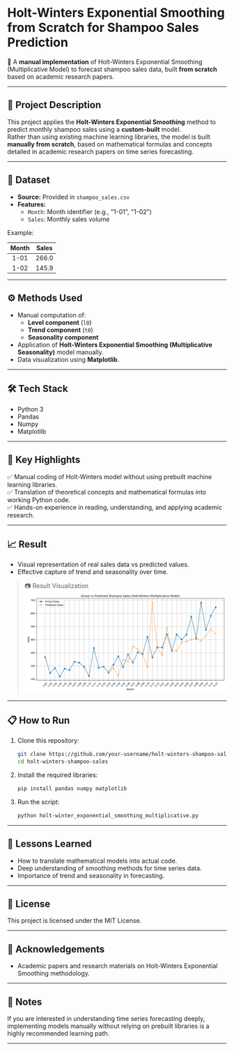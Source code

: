 # Holt-Winters Exponential Smoothing from Scratch for Shampoo Sales Prediction

🚀 A **manual implementation** of Holt-Winters Exponential Smoothing (Multiplicative Model) to forecast shampoo sales data, built **from scratch** based on academic research papers.

---

## 📖 Project Description

This project applies the **Holt-Winters Exponential Smoothing** method to predict monthly shampoo sales using a **custom-built** model.  
Rather than using existing machine learning libraries, the model is built **manually from scratch**, based on mathematical formulas and concepts detailed in academic research papers on time series forecasting.

---

## 📂 Dataset

- **Source:** Provided in `shampoo_sales.csv`
- **Features:**
  - `Month`: Month identifier (e.g., "1-01", "1-02")
  - `Sales`: Monthly sales volume

Example:

| Month | Sales |
|:-----:|:-----:|
| 1-01  | 266.0 |
| 1-02  | 145.9 |

---

## ⚙️ Methods Used

- Manual computation of:
  - **Level component** (`l0`)
  - **Trend component** (`t0`)
  - **Seasonality component**
- Application of **Holt-Winters Exponential Smoothing (Multiplicative Seasonality)** model manually.
- Data visualization using **Matplotlib**.

---

## 🛠️ Tech Stack

- Python 3
- Pandas
- Numpy
- Matplotlib

---

## 🎯 Key Highlights

✅ Manual coding of Holt-Winters model without using prebuilt machine learning libraries.  
✅ Translation of theoretical concepts and mathematical formulas into working Python code.  
✅ Hands-on experience in reading, understanding, and applying academic research.

---

## 📈 Result

- Visual representation of real sales data vs predicted values.
- Effective capture of trend and seasonality over time.

> 📷 Result Visualization
![Holt-Winters Forecasting Result](holt_winters_result.png)

---

## 📋 How to Run

1. Clone this repository:
    ```bash
    git clone https://github.com/your-username/holt-winters-shampoo-sales.git
    cd holt-winters-shampoo-sales
    ```
2. Install the required libraries:
    ```bash
    pip install pandas numpy matplotlib
    ```
3. Run the script:
    ```bash
    python holt-winter_exponential_smoothing_multiplicative.py
    ```

---

## 🧠 Lessons Learned

- How to translate mathematical models into actual code.
- Deep understanding of smoothing methods for time series data.
- Importance of trend and seasonality in forecasting.

---

## 📜 License

This project is licensed under the MIT License.

---

## 🙌 Acknowledgements

- Academic papers and research materials on Holt-Winters Exponential Smoothing methodology.

---

## 📢 Notes

If you are interested in understanding time series forecasting deeply, implementing models manually without relying on prebuilt libraries is a highly recommended learning path.

---
